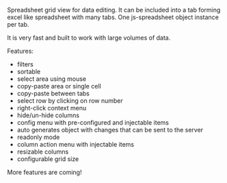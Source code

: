 Spreadsheet grid view for data editing. It can be included into a tab forming excel like spreadsheet with many tabs.
One js-spreadsheet object instance per tab.

It is very fast and built to work with large volumes of data.

Features:

- filters
- sortable
- select area using mouse
- copy-paste area or single cell
- copy-paste between tabs
- select row by clicking on row number
- right-click context menu
- hide/un-hide columns
- config menu with pre-configured and injectable items
- auto generates object with changes that can be sent to the server
- readonly mode
- column action menu with injectable items
- resizable columns
- configurable grid size

More features are coming!
